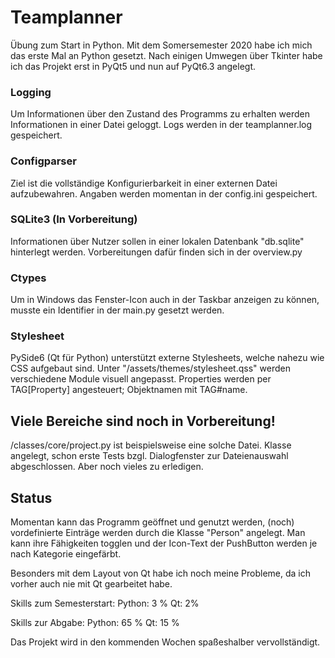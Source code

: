 # Teamplanner

Übung zum Start in Python. Mit dem Somersemester 2020 habe ich mich das erste Mal an Python gesetzt.
Nach einigen Umwegen über Tkinter habe ich das Projekt erst in PyQt5 und nun auf PyQt6.3 angelegt.

### Logging
Um Informationen über den Zustand des Programms zu erhalten werden Informationen in einer Datei geloggt.
Logs werden in der teamplanner.log gespeichert.

### Configparser
Ziel ist die vollständige Konfigurierbarkeit in einer externen Datei aufzubewahren.
Angaben werden momentan in der config.ini gespeichert.

### SQLite3 (In Vorbereitung)
Informationen über Nutzer sollen in einer lokalen Datenbank "db.sqlite" hinterlegt werden.
Vorbereitungen dafür finden sich in der overview.py

### Ctypes
Um in Windows das Fenster-Icon auch in der Taskbar anzeigen zu können, musste ein Identifier in der main.py gesetzt werden.

### Stylesheet
PySide6 (Qt für Python) unterstützt externe Stylesheets, welche nahezu wie CSS aufgebaut sind.
Unter "/assets/themes/stylesheet.qss" werden verschiedene Module visuell angepasst.
Properties werden per TAG[Property] angesteuert; Objektnamen mit TAG#name.

## Viele Bereiche sind noch in Vorbereitung!
/classes/core/project.py ist beispielsweise eine solche Datei. Klasse angelegt, schon erste Tests bzgl. Dialogfenster zur Dateienauswahl abgeschlossen. Aber noch vieles zu erledigen.

## Status
Momentan kann das Programm geöffnet und genutzt werden, (noch) vordefinierte Einträge werden durch die Klasse "Person" angelegt. Man kann ihre Fähigkeiten togglen und der Icon-Text der PushButton werden je nach Kategorie eingefärbt.

Besonders mit dem Layout von Qt habe ich noch meine Probleme, da ich vorher auch nie mit Qt gearbeitet habe.

Skills zum Semesterstart:
Python: 3 %
Qt: 2%

Skills zur Abgabe:
Python: 65 %
Qt: 15 % 

Das Projekt wird in den kommenden Wochen spaßeshalber vervollständigt.
